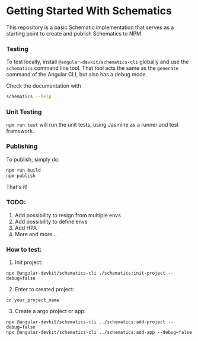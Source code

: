 # Getting Started With Schematics

This repository is a basic Schematic implementation that serves as a starting point to create and publish Schematics to NPM.

### Testing

To test locally, install `@angular-devkit/schematics-cli` globally and use the `schematics` command line tool. That tool acts the same as the `generate` command of the Angular CLI, but also has a debug mode.

Check the documentation with

```bash
schematics --help
```

### Unit Testing

`npm run test` will run the unit tests, using Jasmine as a runner and test framework.

### Publishing

To publish, simply do:

```bash
npm run build
npm publish
```

That's it!

### TODO:
1. Add possibility to resign from multiple envs
2. Add possibility to define envs
3. Add HPA
3. More and more...

### How to test:
1. Init project: 
```shell
npx @angular-devkit/schematics-cli ./schematics:init-project --debug=false
```
2. Enter to created project:
```shell
cd your_project_name
```
3. Create a argo project or app:
```shell
npx @angular-devkit/schematics-cli ../schematics:add-project --debug=false
npx @angular-devkit/schematics-cli ../schematics:add-app --debug=false
```
